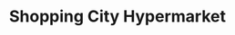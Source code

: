 ---
title: "Shopping City Hypermarket"
url: /bengaluru/shopping-city-hypermarket/
shop: supermarket
---